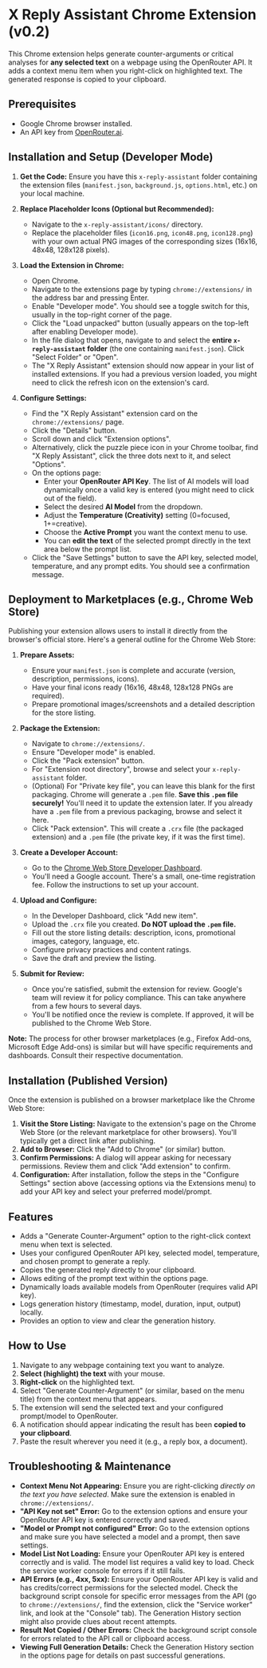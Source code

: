 # X Reply Assistant Chrome Extension (v0.2)

This Chrome extension helps generate counter-arguments or critical analyses for **any selected text** on a webpage using the OpenRouter API. It adds a context menu item when you right-click on highlighted text. The generated response is copied to your clipboard.

## Prerequisites

*   Google Chrome browser installed.
*   An API key from [OpenRouter.ai](https://openrouter.ai/).

## Installation and Setup (Developer Mode)

1.  **Get the Code:** Ensure you have this `x-reply-assistant` folder containing the extension files (`manifest.json`, `background.js`, `options.html`, etc.) on your local machine.

2.  **Replace Placeholder Icons (Optional but Recommended):**
    *   Navigate to the `x-reply-assistant/icons/` directory.
    *   Replace the placeholder files (`icon16.png`, `icon48.png`, `icon128.png`) with your own actual PNG images of the corresponding sizes (16x16, 48x48, 128x128 pixels).

3.  **Load the Extension in Chrome:**
    *   Open Chrome.
    *   Navigate to the extensions page by typing `chrome://extensions/` in the address bar and pressing Enter.
    *   Enable "Developer mode". You should see a toggle switch for this, usually in the top-right corner of the page.
    *   Click the "Load unpacked" button (usually appears on the top-left after enabling Developer mode).
    *   In the file dialog that opens, navigate to and select the **entire `x-reply-assistant` folder** (the one containing `manifest.json`). Click "Select Folder" or "Open".
    *   The "X Reply Assistant" extension should now appear in your list of installed extensions. If you had a previous version loaded, you might need to click the refresh icon on the extension's card.

4.  **Configure Settings:**
    *   Find the "X Reply Assistant" extension card on the `chrome://extensions/` page.
    *   Click the "Details" button.
    *   Scroll down and click "Extension options".
    *   Alternatively, click the puzzle piece icon in your Chrome toolbar, find "X Reply Assistant", click the three dots next to it, and select "Options".
    *   On the options page:
        *   Enter your **OpenRouter API Key**. The list of AI models will load dynamically once a valid key is entered (you might need to click out of the field).
        *   Select the desired **AI Model** from the dropdown.
        *   Adjust the **Temperature (Creativity)** setting (0=focused, 1+=creative).
        *   Choose the **Active Prompt** you want the context menu to use.
        *   You can **edit the text** of the selected prompt directly in the text area below the prompt list.
    *   Click the "Save Settings" button to save the API key, selected model, temperature, and any prompt edits. You should see a confirmation message.

## Deployment to Marketplaces (e.g., Chrome Web Store)

Publishing your extension allows users to install it directly from the browser's official store. Here's a general outline for the Chrome Web Store:

1.  **Prepare Assets:**
    *   Ensure your `manifest.json` is complete and accurate (version, description, permissions, icons).
    *   Have your final icons ready (16x16, 48x48, 128x128 PNGs are required).
    *   Prepare promotional images/screenshots and a detailed description for the store listing.

2.  **Package the Extension:**
    *   Navigate to `chrome://extensions/`.
    *   Ensure "Developer mode" is enabled.
    *   Click the "Pack extension" button.
    *   For "Extension root directory", browse and select your `x-reply-assistant` folder.
    *   (Optional) For "Private key file", you can leave this blank for the first packaging. Chrome will generate a `.pem` file. **Save this `.pem` file securely!** You'll need it to update the extension later. If you already have a `.pem` file from a previous packaging, browse and select it here.
    *   Click "Pack extension". This will create a `.crx` file (the packaged extension) and a `.pem` file (the private key, if it was the first time).

3.  **Create a Developer Account:**
    *   Go to the [Chrome Web Store Developer Dashboard](https://chrome.google.com/webstore/developer/dashboard).
    *   You'll need a Google account. There's a small, one-time registration fee. Follow the instructions to set up your account.

4.  **Upload and Configure:**
    *   In the Developer Dashboard, click "Add new item".
    *   Upload the `.crx` file you created. **Do NOT upload the `.pem` file.**
    *   Fill out the store listing details: description, icons, promotional images, category, language, etc.
    *   Configure privacy practices and content ratings.
    *   Save the draft and preview the listing.

5.  **Submit for Review:**
    *   Once you're satisfied, submit the extension for review. Google's team will review it for policy compliance. This can take anywhere from a few hours to several days.
    *   You'll be notified once the review is complete. If approved, it will be published to the Chrome Web Store.

**Note:** The process for other browser marketplaces (e.g., Firefox Add-ons, Microsoft Edge Add-ons) is similar but will have specific requirements and dashboards. Consult their respective documentation.

## Installation (Published Version)

Once the extension is published on a browser marketplace like the Chrome Web Store:

1.  **Visit the Store Listing:** Navigate to the extension's page on the Chrome Web Store (or the relevant marketplace for other browsers). You'll typically get a direct link after publishing.
2.  **Add to Browser:** Click the "Add to Chrome" (or similar) button.
3.  **Confirm Permissions:** A dialog will appear asking for necessary permissions. Review them and click "Add extension" to confirm.
4.  **Configuration:** After installation, follow the steps in the "Configure Settings" section above (accessing options via the Extensions menu) to add your API key and select your preferred model/prompt.

## Features

*   Adds a "Generate Counter-Argument" option to the right-click context menu when text is selected.
*   Uses your configured OpenRouter API key, selected model, temperature, and chosen prompt to generate a reply.
*   Copies the generated reply directly to your clipboard.
*   Allows editing of the prompt text within the options page.
*   Dynamically loads available models from OpenRouter (requires valid API key).
*   Logs generation history (timestamp, model, duration, input, output) locally.
*   Provides an option to view and clear the generation history.

## How to Use

1.  Navigate to any webpage containing text you want to analyze.
2.  **Select (highlight) the text** with your mouse.
3.  **Right-click** on the highlighted text.
4.  Select "Generate Counter-Argument" (or similar, based on the menu title) from the context menu that appears.
5.  The extension will send the selected text and your configured prompt/model to OpenRouter.
6.  A notification should appear indicating the result has been **copied to your clipboard**.
7.  Paste the result wherever you need it (e.g., a reply box, a document).

## Troubleshooting & Maintenance

*   **Context Menu Not Appearing:** Ensure you are right-clicking *directly on the text you have selected*. Make sure the extension is enabled in `chrome://extensions/`.
*   **"API Key not set" Error:** Go to the extension options and ensure your OpenRouter API key is entered correctly and saved.
*   **"Model or Prompt not configured" Error:** Go to the extension options and make sure you have selected a model and a prompt, then save settings.
*   **Model List Not Loading:** Ensure your OpenRouter API key is entered correctly and is valid. The model list requires a valid key to load. Check the service worker console for errors if it still fails.
*   **API Errors (e.g., 4xx, 5xx):** Ensure your OpenRouter API key is valid and has credits/correct permissions for the selected model. Check the background script console for specific error messages from the API (go to `chrome://extensions/`, find the extension, click the "Service worker" link, and look at the "Console" tab). The Generation History section might also provide clues about recent attempts.
*   **Result Not Copied / Other Errors:** Check the background script console for errors related to the API call or clipboard access.
*   **Viewing Full Generation Details:** Check the Generation History section in the options page for details on past successful generations.
